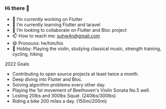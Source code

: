### Hi there 👋


- 🔭 I’m currently working on Flutter
- 🌱 I’m currently learning Flutter and laravel
- 👯 I’m looking to collaborate on Flutter and Bloc project
- 📫 How to reach me: suhw4n@gmail.com
- 😄 Pronouns: he/him/his
-  Hobby: Playing the violin, studying classical music, strength training, cycling, hiking


2022 Goals
- Contributing to open source projects at least twice a month.
- Deep diving into Flutter and Bloc.
- Solving algorithm problems every other day.
- Playing the 1st movement of Beethoven's Violin Sonata No.5 well.
- Losting 20lbs and 300lbs Squat. (240lbs/300lbs)
- Riding a bike 200 miles a day. (150mi/200mi)

